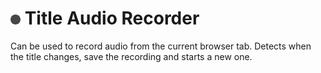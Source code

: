 # ![Logo](public/icon/16.png) Title Audio Recorder

Can be used to record audio from the current browser tab. Detects when the title changes, save the recording and starts a new one.
